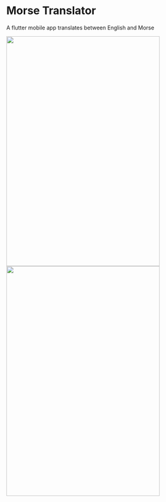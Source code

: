 # Morse Translator

A flutter mobile app translates between English and Morse

<p>
<img src="https://user-images.githubusercontent.com/71513396/160287832-37564e81-5897-48ce-ab90-fc3c81f24c74.png"&nbsp width="400" height="600" />
<img src="https://user-images.githubusercontent.com/71513396/160287845-154d0819-5ed3-4834-9974-11de18b3a06e.png" width="400" height="600" />
<p />
